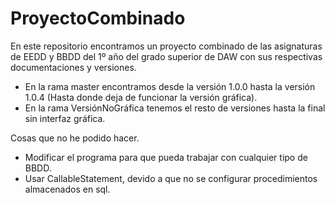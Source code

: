 # ProyectoCombinado
En este repositorio encontramos un proyecto combinado de las asignaturas de EEDD y BBDD del 1º año del grado superior de DAW con sus respectivas documentaciones y versiones.

- En la rama master encontramos desde la versión 1.0.0 hasta la versión 1.0.4 (Hasta donde deja de funcionar la versión gráfica).
- En la rama VersiónNoGráfica tenemos el resto de versiones hasta la final sin interfaz gráfica.

Cosas que no he podido hacer.
- Modificar el programa para que pueda trabajar con cualquier tipo de BBDD.
- Usar CallableStatement, devido a que no se configurar procedimientos almacenados en sql.
